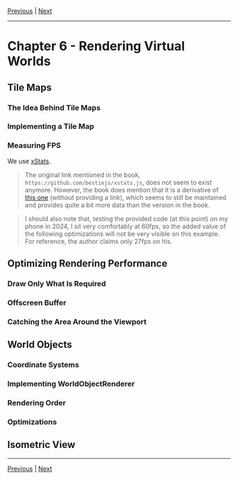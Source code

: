 [Previous](./Chapter5.md) | [Next](./Chapter7.md)

<hr>

# Chapter 6 - Rendering Virtual Worlds

## Tile Maps

### The Idea Behind Tile Maps

### Implementing a Tile Map

### Measuring FPS

We use [xStats][3].

[3]: https://github.com/Apress/pro-android-web-game-apps/blob/9e08321ca08e49246f51b1c88bc1ce1ab982aad8/code/v.01/js/xstats.js

> The original link mentioned in the book,
> `https://github.com/bestiejs/xstats.js`,  does not seem to exist anymore.
> However, the book does mention that it is a derivative of [this one][4]
> (without providing a link), which seems to still be maintained and provides
> quite a bit more data than the version in the book.

[4]: https://github.com/mrdoob/stats.js

> I should also note that, testing the provided code (at this point) on my
> phone in 2024, I sit very comfortably at 60fps, so the added value of the
> following optimizations will not be very visible on this example. For
> reference, the author claims only 27fps on his.

## Optimizing Rendering Performance

### Draw Only What Is Required

### Offscreen Buffer

### Catching the Area Around the Viewport

## World Objects

### Coordinate Systems

### Implementing WorldObjectRenderer

### Rendering Order

### Optimizations

## Isometric View

<hr>

[Previous](./Chapter5.md) | [Next](./Chapter7.md)
